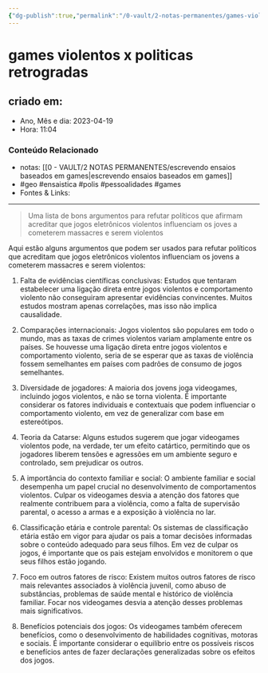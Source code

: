 ```yaml
---
{"dg-publish":true,"permalink":"/0-vault/2-notas-permanentes/games-violentos-x-politicas-retrogradas/","tags":["permanente","geo","ensaistica","polis","pessoalidades","games"],"dgHomeLink":true,"dgShowLocalGraph":true,"dgShowFileTree":true,"dgEnableSearch":true}
---
```


# games violentos x politicas retrogradas

## criado em: 
-  Ano, Mês e dia: 2023-04-19
- Hora: 11:04

### Conteúdo Relacionado
- notas: [[0 - VAULT/2 NOTAS PERMANENTES/escrevendo ensaios baseados em games\|escrevendo ensaios baseados em games]]
- #geo #ensaistica #polis #pessoalidades #games 
- Fontes & Links: 
---
>Uma lista de bons argumentos para refutar políticos que afirmam acreditar que jogos eletrônicos violentos influenciam os joves a cometerem massacres e serem violentos

Aqui estão alguns argumentos que podem ser usados para refutar políticos que acreditam que jogos eletrônicos violentos influenciam os jovens a cometerem massacres e serem violentos:

1.  Falta de evidências científicas conclusivas: Estudos que tentaram estabelecer uma ligação direta entre jogos violentos e comportamento violento não conseguiram apresentar evidências convincentes. Muitos estudos mostram apenas correlações, mas isso não implica causalidade.
    
2.  Comparações internacionais: Jogos violentos são populares em todo o mundo, mas as taxas de crimes violentos variam amplamente entre os países. Se houvesse uma ligação direta entre jogos violentos e comportamento violento, seria de se esperar que as taxas de violência fossem semelhantes em países com padrões de consumo de jogos semelhantes.
    
3.  Diversidade de jogadores: A maioria dos jovens joga videogames, incluindo jogos violentos, e não se torna violenta. É importante considerar os fatores individuais e contextuais que podem influenciar o comportamento violento, em vez de generalizar com base em estereótipos.
    
4.  Teoria da Catarse: Alguns estudos sugerem que jogar videogames violentos pode, na verdade, ter um efeito catártico, permitindo que os jogadores liberem tensões e agressões em um ambiente seguro e controlado, sem prejudicar os outros.
    
5.  A importância do contexto familiar e social: O ambiente familiar e social desempenha um papel crucial no desenvolvimento de comportamentos violentos. Culpar os videogames desvia a atenção dos fatores que realmente contribuem para a violência, como a falta de supervisão parental, o acesso a armas e a exposição à violência no lar.
    
6.  Classificação etária e controle parental: Os sistemas de classificação etária estão em vigor para ajudar os pais a tomar decisões informadas sobre o conteúdo adequado para seus filhos. Em vez de culpar os jogos, é importante que os pais estejam envolvidos e monitorem o que seus filhos estão jogando.
    
7.  Foco em outros fatores de risco: Existem muitos outros fatores de risco mais relevantes associados à violência juvenil, como abuso de substâncias, problemas de saúde mental e histórico de violência familiar. Focar nos videogames desvia a atenção desses problemas mais significativos.
    
8.  Benefícios potenciais dos jogos: Os videogames também oferecem benefícios, como o desenvolvimento de habilidades cognitivas, motoras e sociais. É importante considerar o equilíbrio entre os possíveis riscos e benefícios antes de fazer declarações generalizadas sobre os efeitos dos jogos.